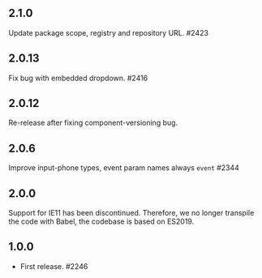 ## 2.1.0

Update package scope, registry and repository URL. #2423

## 2.0.13

Fix bug with embedded dropdown. #2416

## 2.0.12

Re-release after fixing component-versioning bug.

## 2.0.6

Improve input-phone types, event param names always `event` #2344

## 2.0.0

Support for IE11 has been discontinued. Therefore, we no longer transpile the code with Babel, the codebase is based on ES2019.

## 1.0.0

- First release. #2246
